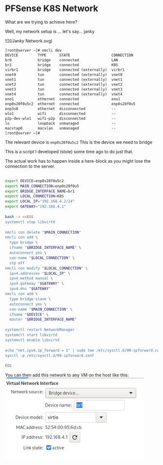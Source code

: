 PFSense K8S Network
=======================

What are we trying to achieve here?

Well, my network setup is ... let's say... janky

![](/Janky Network.svg)

```
[root@server ~]# nmcli dev 
DEVICE         TYPE      STATE                   CONNECTION  
br0            bridge    connected               LAN         
br1            bridge    connected               K8S         
virbr1         bridge    connected (externally)  virbr1      
vnet0          tun       connected (externally)  vnet0       
vnet1          tun       connected (externally)  vnet1       
vnet2          tun       connected (externally)  vnet2       
vnet3          tun       connected (externally)  vnet3       
vnet4          tun       connected (externally)  vnet4       
eno1           ethernet  connected               eno1        
enp0s20f0u5c2  ethernet  connected               enp0s20f0u5 
enp3s0         ethernet  disconnected            --          
wlo1           wifi      disconnected            --          
p2p-dev-wlo1   wifi-p2p  disconnected            --          
lo             loopback  unmanaged               --          
macvtap0       macvlan   unmanaged               --          
[root@server ~]# 
```

The relevant device is `enp0s20f0u5c2`
This is the device we need to bridge

This is a script I developed (stole) some time ago to do just that.

The actual work has to happen inside a here-block as you might lose the connection to the server.


```bash

export DEVICE=enp0s20f0u5c2
export MAIN_CONNECTION=enp0s20f0u5
export BRIDGE_INTERFACE_NAME=br1
export LOCAL_CONNECTION=K8S
export LOCAL_IP="192.168.4.2/24"
export GATEWAY="192.168.4.1"

bash -x <<EOS
systemctl stop libvirtd

nmcli con delete "$MAIN_CONNECTION"
nmcli con add \
  type bridge \
  ifname "$BRIDGE_INTERFACE_NAME" \
  autoconnect yes \
  con-name "$LOCAL_CONNECTION" \
  stp off
nmcli con modify "$LOCAL_CONNECTION" \
  ipv4.addresses "$LOCAL_IP" \
  ipv4.method manual \
  ipv4.gateway "$GATEWAY" \
  ipv4.dns "$GATEWAY"
nmcli con add \
  type bridge-slave \
  autoconnect yes \
  con-name "$MAIN_CONNECTION" \
  ifname "$DEVICE" \
  master "$BRIDGE_INTERFACE_NAME"

systemctl restart NetworkManager
systemctl start libvirtd
systemctl enable libvirtd

echo "net.ipv4.ip_forward = 1" | sudo tee /etc/sysctl.d/99-ipforward.conf
sysctl -p /etc/sysctl.d/99-ipforward.conf

EOS
```

You can then add this network to any VM on the host like this:
![](Virt_bridged_network.png)